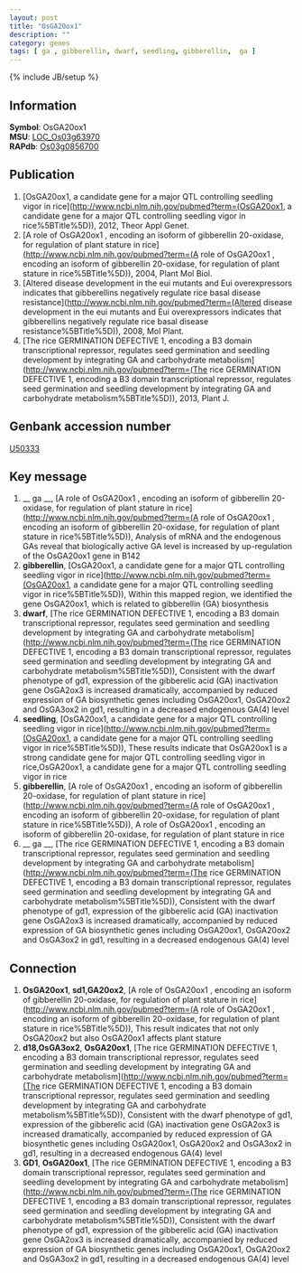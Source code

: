 ```yaml
---
layout: post
title: "OsGA20ox1"
description: ""
category: genes
tags: [ ga , gibberellin, dwarf, seedling, gibberellin,  ga ]
---
```

{% include JB/setup %}

## Information
__Symbol__: OsGA20ox1  
__MSU__: [LOC_Os03g63970](http://rice.plantbiology.msu.edu/cgi-bin/ORF_infopage.cgi?orf=LOC_Os03g63970)  
__RAPdb__: [Os03g0856700](http://rapdb.dna.affrc.go.jp/viewer/gbrowse_details/irgsp1?name=Os03g0856700)  

## Publication
1. [OsGA20ox1, a candidate gene for a major QTL controlling seedling vigor in rice](http://www.ncbi.nlm.nih.gov/pubmed?term=(OsGA20ox1, a candidate gene for a major QTL controlling seedling vigor in rice%5BTitle%5D)), 2012, Theor Appl Genet.
2. [A role of OsGA20ox1 , encoding an isoform of gibberellin 20-oxidase, for regulation of plant stature in rice](http://www.ncbi.nlm.nih.gov/pubmed?term=(A role of OsGA20ox1 , encoding an isoform of gibberellin 20-oxidase, for regulation of plant stature in rice%5BTitle%5D)), 2004, Plant Mol Biol.
3. [Altered disease development in the eui mutants and Eui overexpressors indicates that gibberellins negatively regulate rice basal disease resistance](http://www.ncbi.nlm.nih.gov/pubmed?term=(Altered disease development in the eui mutants and Eui overexpressors indicates that gibberellins negatively regulate rice basal disease resistance%5BTitle%5D)), 2008, Mol Plant.
4. [The rice GERMINATION DEFECTIVE 1, encoding a B3 domain transcriptional repressor, regulates seed germination and seedling development by integrating GA and carbohydrate metabolism](http://www.ncbi.nlm.nih.gov/pubmed?term=(The rice GERMINATION DEFECTIVE 1, encoding a B3 domain transcriptional repressor, regulates seed germination and seedling development by integrating GA and carbohydrate metabolism%5BTitle%5D)), 2013, Plant J.

## Genbank accession number
[U50333](http://www.ncbi.nlm.nih.gov/nuccore/U50333)

## Key message
1. __ ga __, [A role of OsGA20ox1 , encoding an isoform of gibberellin 20-oxidase, for regulation of plant stature in rice](http://www.ncbi.nlm.nih.gov/pubmed?term=(A role of OsGA20ox1 , encoding an isoform of gibberellin 20-oxidase, for regulation of plant stature in rice%5BTitle%5D)),  Analysis of mRNA and the endogenous GAs reveal that biologically active GA level is increased by up-regulation of the OsGA20ox1 gene in B142
2. __gibberellin__, [OsGA20ox1, a candidate gene for a major QTL controlling seedling vigor in rice](http://www.ncbi.nlm.nih.gov/pubmed?term=(OsGA20ox1, a candidate gene for a major QTL controlling seedling vigor in rice%5BTitle%5D)),  Within this mapped region, we identified the gene OsGA20ox1, which is related to gibberellin (GA) biosynthesis
3. __dwarf__, [The rice GERMINATION DEFECTIVE 1, encoding a B3 domain transcriptional repressor, regulates seed germination and seedling development by integrating GA and carbohydrate metabolism](http://www.ncbi.nlm.nih.gov/pubmed?term=(The rice GERMINATION DEFECTIVE 1, encoding a B3 domain transcriptional repressor, regulates seed germination and seedling development by integrating GA and carbohydrate metabolism%5BTitle%5D)),  Consistent with the dwarf phenotype of gd1, expression of the gibberelic acid (GA) inactivation gene OsGA2ox3 is increased dramatically, accompanied by reduced expression of GA biosynthetic genes including OsGA20ox1, OsGA20ox2 and OsGA3ox2 in gd1, resulting in a decreased endogenous GA(4) level
4. __seedling__, [OsGA20ox1, a candidate gene for a major QTL controlling seedling vigor in rice](http://www.ncbi.nlm.nih.gov/pubmed?term=(OsGA20ox1, a candidate gene for a major QTL controlling seedling vigor in rice%5BTitle%5D)),  These results indicate that OsGA20ox1 is a strong candidate gene for major QTL controlling seedling vigor in rice,OsGA20ox1, a candidate gene for a major QTL controlling seedling vigor in rice
5. __gibberellin__, [A role of OsGA20ox1 , encoding an isoform of gibberellin 20-oxidase, for regulation of plant stature in rice](http://www.ncbi.nlm.nih.gov/pubmed?term=(A role of OsGA20ox1 , encoding an isoform of gibberellin 20-oxidase, for regulation of plant stature in rice%5BTitle%5D)), A role of OsGA20ox1 , encoding an isoform of gibberellin 20-oxidase, for regulation of plant stature in rice
6. __ ga __, [The rice GERMINATION DEFECTIVE 1, encoding a B3 domain transcriptional repressor, regulates seed germination and seedling development by integrating GA and carbohydrate metabolism](http://www.ncbi.nlm.nih.gov/pubmed?term=(The rice GERMINATION DEFECTIVE 1, encoding a B3 domain transcriptional repressor, regulates seed germination and seedling development by integrating GA and carbohydrate metabolism%5BTitle%5D)),  Consistent with the dwarf phenotype of gd1, expression of the gibberelic acid (GA) inactivation gene OsGA2ox3 is increased dramatically, accompanied by reduced expression of GA biosynthetic genes including OsGA20ox1, OsGA20ox2 and OsGA3ox2 in gd1, resulting in a decreased endogenous GA(4) level

## Connection
1. __OsGA20ox1__, __sd1,GA20ox2__, [A role of OsGA20ox1 , encoding an isoform of gibberellin 20-oxidase, for regulation of plant stature in rice](http://www.ncbi.nlm.nih.gov/pubmed?term=(A role of OsGA20ox1 , encoding an isoform of gibberellin 20-oxidase, for regulation of plant stature in rice%5BTitle%5D)),  This result indicates that not only OsGA20ox2 but also OsGA20ox1 affects plant stature
2. __d18,OsGA3ox2__, __OsGA20ox1__, [The rice GERMINATION DEFECTIVE 1, encoding a B3 domain transcriptional repressor, regulates seed germination and seedling development by integrating GA and carbohydrate metabolism](http://www.ncbi.nlm.nih.gov/pubmed?term=(The rice GERMINATION DEFECTIVE 1, encoding a B3 domain transcriptional repressor, regulates seed germination and seedling development by integrating GA and carbohydrate metabolism%5BTitle%5D)),  Consistent with the dwarf phenotype of gd1, expression of the gibberelic acid (GA) inactivation gene OsGA2ox3 is increased dramatically, accompanied by reduced expression of GA biosynthetic genes including OsGA20ox1, OsGA20ox2 and OsGA3ox2 in gd1, resulting in a decreased endogenous GA(4) level
3. __GD1__, __OsGA20ox1__, [The rice GERMINATION DEFECTIVE 1, encoding a B3 domain transcriptional repressor, regulates seed germination and seedling development by integrating GA and carbohydrate metabolism](http://www.ncbi.nlm.nih.gov/pubmed?term=(The rice GERMINATION DEFECTIVE 1, encoding a B3 domain transcriptional repressor, regulates seed germination and seedling development by integrating GA and carbohydrate metabolism%5BTitle%5D)),  Consistent with the dwarf phenotype of gd1, expression of the gibberelic acid (GA) inactivation gene OsGA2ox3 is increased dramatically, accompanied by reduced expression of GA biosynthetic genes including OsGA20ox1, OsGA20ox2 and OsGA3ox2 in gd1, resulting in a decreased endogenous GA(4) level


